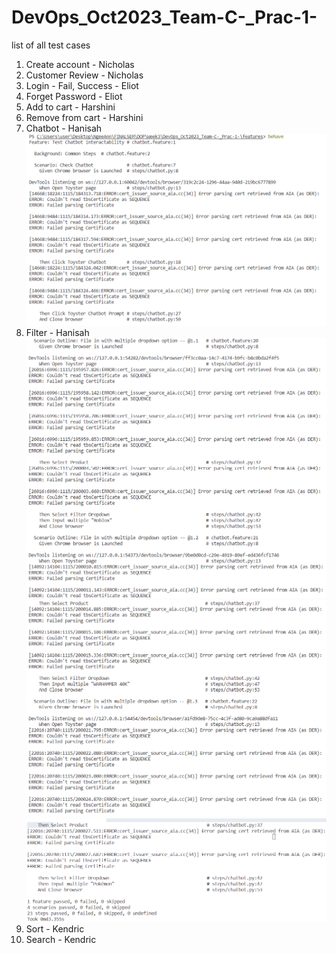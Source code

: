 # DevOps_Oct2023_Team-C-_Prac-1-
list of all test cases
1. Create account - Nicholas
2. Customer Review - Nicholas
3. Login - Fail, Success - Eliot
4. Forget Password - Eliot
5. Add to cart - Harshini
6. Remove from cart - Harshini
7. Chatbot - Hanisah
![alt text](/Screenshots/Hanisah_Chatbot_TC1.png)
8. Filter - Hanisah
![alt text](/Screenshots/Hanisah_Filter_TC2_01.png)
![alt text](/Screenshots/Hanisah_Filter_TC2_02.png)
![alt text](/Screenshots/Hanisah_Filter_TC2_03.png)
1.  Sort - Kendric
2.  Search - Kendric